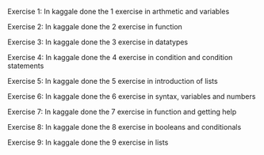 Exercise 1: In kaggale done the 1 exercise in arthmetic and variables


Exercise 2: In kaggale done the 2 exercise in function


Exercise 3: In kaggale done the 3 exercise in datatypes


Exercise 4: In kaggale done the 4 exercise in condition and condition statements


Exercise 5: In kaggale done the 5 exercise  in introduction of lists


Exercise 6: In kaggale done the 6 exercise in syntax, variables and numbers


Exercise 7: In kaggale done the 7 exercise in function and getting help


Exercise 8: In kaggale done the 8 exercise in booleans and conditionals


Exercise 9: In kaggale done the 9 exercise in lists
